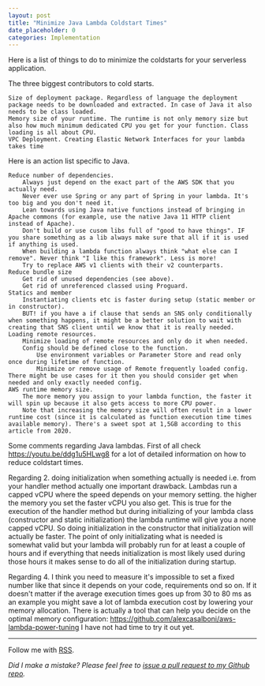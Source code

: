 ```yaml
---
layout: post
title: "Minimize Java Lambda Coldstart Times"
date_placeholder: 0
categories: Implementation
---
```




Here is a list of things to do to minimize the coldstarts for your serverless application.

The three biggest contributors to cold starts.

    Size of deployment package. Regardless of language the deployment package needs to be downloaded and extracted. In case of Java it also needs to be class loaded.
    Memory size of your runtime. The runtime is not only memory size but also how much minimum dedicated CPU you get for your function. Class loading is all about CPU.
    VPC Deployment. Creating Elastic Network Interfaces for your lambda takes time

Here is an action list specific to Java.

    Reduce number of dependencies. 
        Always just depend on the exact part of the AWS SDK that you actually need.
        Never ever use Spring or any part of Spring in your lambda. It's too big and you don't need it.
        Lean towards using Java native functions instead of bringing in Apache commons (for example, use the native Java 11 HTTP client instead of Apache).
        Don't build or use cusom libs full of "good to have things". IF you share something as a lib always make sure that all if it is used if anything is used.
        When building a lambda function always think "what else can I remove". Never think "I like this framework". Less is more! 
        Try to replace AWS v1 clients with their v2 counterparts.
    Reduce bundle size
        Get rid of unused dependencies (see above).
        Get rid of unreferenced classed using Proguard.
    Statics and member
        Instantiating clients etc is faster during setup (static member or in constructor).
        BUT! if you have a if clause that sends an SNS only conditionally when something happens, it might be a better solution to wait with creating that SNS client until we know that it is really needed.
    Loading remote resources.
        Minimize loading of remote resources and only do it when needed.
        Config should be defined close to the function. 
            Use environment variables or Parameter Store and read only once during lifetime of function.
            Minimize or remove usage of Remote frequently loaded config. There might be use cases for it then you should consider get when needed and only exactly needed config.
    AWS runtime memory size.
        The more memory you assign to your lambda function, the faster it will spin up because it also gets access to more CPU power.
        Note that increasing the memory size will often result in a lower runtime cost (since it is calculated as function execution time times available memory). There's a sweet spot at 1,5GB according to this article from 2020.







Some comments regarding Java lambdas. First of all check  https://youtu.be/ddg1u5HLwg8  for a lot of detailed information on how to reduce coldstart times.

Regarding 2. doing initialization when something actually is needed i.e. from your handler method actually one important drawback. Lambdas run a capped vCPU where the speed depends on your memory setting. the higher the memory you set the faster vCPU you also get. This is true for the execution of the handler method but during initializing of your lambda class (constructor and static initialization) the lambda runtime will give you a none capped vCPU. So doing initialization in the constructor that initialization will actually be faster. The point of only initializating what is needed is somewhat valid but your lambda will probably run for at least a couple of hours and if everything that needs initialization is most likely used during those hours it makes sense to do all of the initialization during startup.

Regarding 4. I think you need to measure it's impossible to set a fixed number like that since it depends on your code, requirements ond so on. If it doesn't matter if the average execution times goes up from 30 to 80 ms as an example you might save a lot of lambda execution cost by lowering your memory allocation. There is actually a tool that can help you decide on the optimal memory configuration: https://github.com/alexcasalboni/aws-lambda-power-tuning I have not had time to try it out yet.



---

Follow me with [RSS](https://sundin.github.io/feed.xml).

*Did I make a mistake? Please feel free to [issue a pull request to my Github repo](https://github.com/Sundin/sundin.github.io).*
